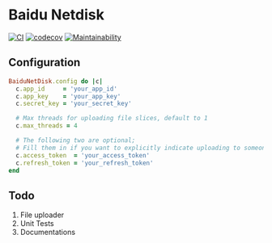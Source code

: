 # Baidu Netdisk

[![CI](https://github.com/hegwin/baidu-netdisk/actions/workflows/test.yml/badge.svg)](https://github.com/hegwin/baidu-netdisk/actions/workflows/test.yml)
[![codecov](https://codecov.io/gh/hegwin/baidu-netdisk/branch/main/graph/badge.svg?token=HCUJ4QDMH6)](https://codecov.io/gh/hegwin/baidu-netdisk)
[![Maintainability](https://api.codeclimate.com/v1/badges/75bf545e0efd8f0b24e1/maintainability)](https://codeclimate.com/github/hegwin/baidu-netdisk/maintainability)

## Configuration

```ruby
BaiduNetDisk.config do |c|
  c.app_id     = 'your_app_id'
  c.app_key    = 'your_app_key'
  c.secret_key = 'your_secret_key'

  # Max threads for uploading file slices, default to 1
  c.max_threads = 4

  # The following two are optional;
  # Fill them in if you want to explicitly indicate uploading to someone else's storage space
  c.access_token  = 'your_access_token'
  c.refresh_token = 'your_refresh_token'
end
```

## Todo

1. File uploader
2. Unit Tests
3. Documentations

